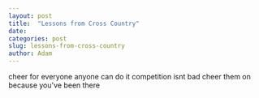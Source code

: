 ```yaml
---
layout: post
title:  "Lessons from Cross Country"
date:   
categories: post
slug: lessons-from-cross-country
author: Adam
---
```


cheer for everyone
anyone can do it
competition isnt bad
cheer them on because you've been there